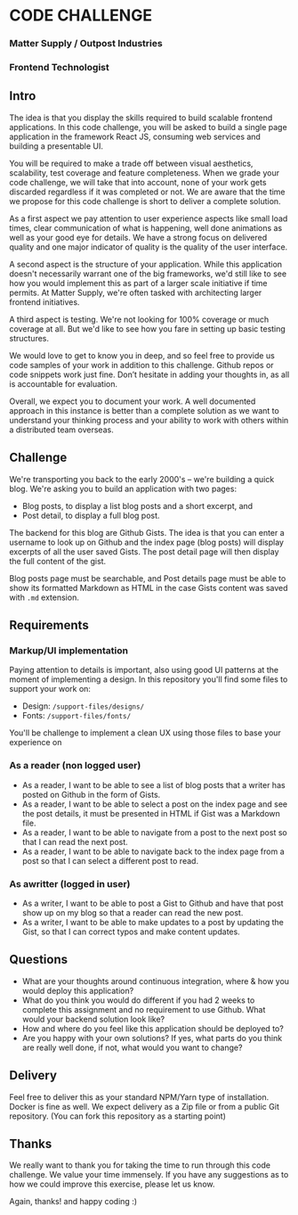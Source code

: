 # CODE CHALLENGE
### Matter Supply / Outpost Industries
### Frontend Technologist


## Intro

The idea is that you display the skills required to build scalable frontend applications. In this code challenge, you will be asked to build a single page application in the framework React JS, consuming web services and building a presentable UI.

You will be required to make a trade off between visual aesthetics, scalability, test coverage and feature completeness. When we grade your code challenge, we will take that into account, none of your work gets discarded regardless if it was completed or not. We are aware that the time we propose for this code challenge is short to deliver a complete solution.

As a first aspect we pay attention to user experience aspects like small load times, clear communication of what is happening, well done animations as well as your good eye for details. We have a strong focus on delivered quality and one major indicator of quality is the quality of the user interface.

A second aspect is the structure of your application. While this application doesn't necessarily warrant one of the big frameworks, we'd still like to see how you would implement this as part of a larger scale initiative if time permits. At Matter Supply, we're often tasked with architecting larger frontend initiatives.

A third aspect is testing. We're not looking for 100% coverage or much coverage at all. But we'd like to see how you fare in setting up basic testing structures.

We would love to get to know you in deep, and so feel free to provide us code samples of your work in addition to this challenge. Github repos or code snippets work just fine. Don’t hesitate in adding your thoughts in, as all is accountable for evaluation.

Overall, we expect you to document your work. A well documented approach in this instance is better than a complete solution as we want to understand your thinking process and your ability to work with others within a distributed team overseas.

## Challenge

We're transporting you back to the early 2000's – we're building a quick blog. We're asking you to build an application with two pages:

- Blog posts, to display a list blog posts and a short excerpt, and
- Post detail, to display a full blog post.

The backend for this blog are Github Gists. The idea is that you can enter  a username to look up on Github and the index page (blog posts) will display excerpts of all the user saved Gists. The post detail page will then display the full content of the gist.

Blog posts page must be searchable, and Post details page must be able to show its formatted Markdown as HTML in the case Gists content was saved with `.md` extension.

## Requirements

### Markup/UI implementation

Paying attention to details is important, also using good UI patterns at the moment of implementing a design. In this repository you'll find some files to support your work on:

- Design: `/support-files/designs/`
- Fonts: `/support-files/fonts/`

You'll be challenge to implement a clean UX using those files to base your experience on

### As a reader (non logged user)

- As a reader, I want to be able to see a list of blog posts that a writer has posted on Github in the form of Gists.
- As a reader, I want to be able to select a post on the index page and see the post details, it must be presented in HTML if Gist was a Markdown file.
- As a reader, I want to be able to navigate from a post to the next post so that I can read the next post.
- As a reader, I want to be able to navigate back to the index page from a post so that I can select a different post to read.

### As awritter (logged in user)

- As a writer, I want to be able to post a Gist to Github and have that post show up on my blog so that a reader can read the new post.
- As a writer, I want to be able to make updates to a post by updating the Gist,  so that I can correct typos and make content updates.

## Questions

- What are your thoughts around continuous integration, where & how you would deploy this application?
- What do you think you would do different if you had 2 weeks to complete this assignment and no requirement to use Github. What would your backend solution look like?
- How and where do you feel like this application should be deployed to?
- Are you happy with your own solutions? If yes, what parts do you think are really well done, if not, what would you want to change?

## Delivery

Feel free to deliver this as your standard NPM/Yarn type of installation. Docker is fine as well. We expect delivery as a Zip file or from a public Git repository. (You can fork this repository as a starting point)

## Thanks

We really want to thank you for taking the time to run through this code challenge. We value your time immensely. If you have any suggestions as to how we could improve this exercise, please let us know.

Again, thanks! and happy coding :)
